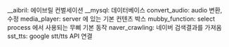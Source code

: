 __aibril:   에이브릴 컨벌세이션
__mysql:    데이터베이스
convert_audio:  audio 변환, 수정
media_player:   server 에 있는 기본 컨텐츠 박스
mubby_function: select process 에서 사용되는 무삐 기본 동작
naver_crawling: 네이버 검색결과를 가져옴
sst_tts:    google stt/tts API 연결